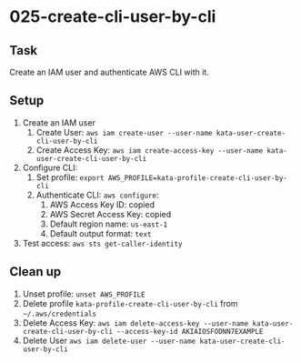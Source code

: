 # 025-create-cli-user-by-cli

## Task
Create an IAM user and authenticate AWS CLI with it.

## Setup
1. Create an IAM user
	1. Create User: `aws iam create-user --user-name kata-user-create-cli-user-by-cli`
	2. Create Access Key: `aws iam create-access-key --user-name kata-user-create-cli-user-by-cli`
2. Configure CLI:
	1. Set profile: `export AWS_PROFILE=kata-profile-create-cli-user-by-cli`
	2. Authenticate CLI: `aws configure`:
		1. AWS Access Key ID: copied
		2. AWS Secret Access Key: copied
		3. Default region name: `us-east-1`
		4. Default output format: `text`
3. Test access: `aws sts get-caller-identity`

## Clean up
1. Unset profile: `unset AWS_PROFILE`
2. Delete profile `kata-profile-create-cli-user-by-cli` from `~/.aws/credentials`
3. Delete Access Key: `aws iam delete-access-key --user-name kata-user-create-cli-user-by-cli --access-key-id AKIAIOSFODNN7EXAMPLE`
4. Delete User `aws iam delete-user --user-name kata-user-create-cli-user-by-cli`
